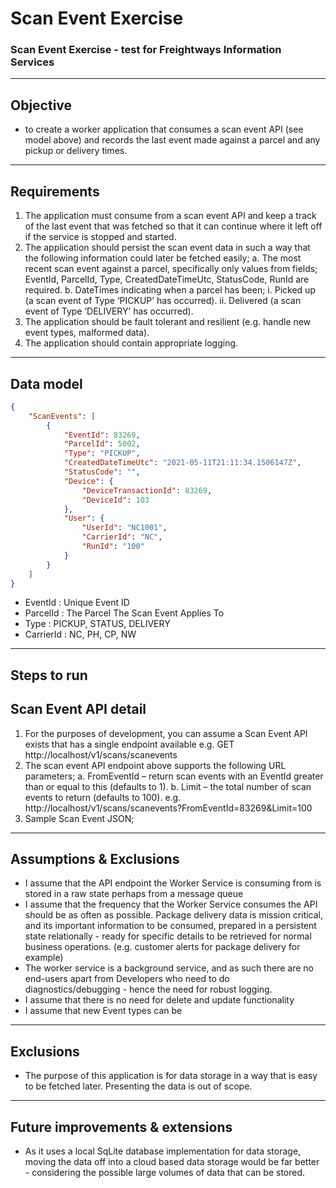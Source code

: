 # Scan Event Exercise
### Scan Event Exercise - test for Freightways Information Services

----

## Objective
- to create a worker application that consumes a scan event API (see model above) and records the last event made against a parcel and any pickup or delivery times.

----

## Requirements
1. The application must consume from a scan event API and keep a track of the last event that was
fetched so that it can continue where it left off if the service is stopped and started.
2. The application should persist the scan event data in such a way that the following information could
later be fetched easily;
  a. The most recent scan event against a parcel, specifically only values from fields; EventId,
ParcelId, Type, CreatedDateTimeUtc, StatusCode, RunId are required.
  b. DateTimes indicating when a parcel has been;
    i. Picked up (a scan event of Type ‘PICKUP’ has occurred).
    ii. Delivered (a scan event of Type ‘DELIVERY’ has occurred).
3. The application should be fault tolerant and resilient (e.g. handle new event types, malformed data).
4. The application should contain appropriate logging.

----

## Data model
```json
{
    "ScanEvents": [
        {
            "EventId": 83269,
            "ParcelId": 5002,
            "Type": "PICKUP",
            "CreatedDateTimeUtc": "2021-05-11T21:11:34.1506147Z",
            "StatusCode": "",
            "Device": {
                "DeviceTransactionId": 83269,
                "DeviceId": 103
            },
            "User": {
                "UserId": "NC1001",
                "CarrierId": "NC",
                "RunId": "100"
            }
        }
    ]
}
```
- EventId : Unique Event ID
- ParcelId : The Parcel The Scan Event Applies To
- Type : PICKUP, STATUS, DELIVERY
- CarrierId : NC, PH, CP, NW

---

## Steps to run

## Scan Event API detail
1. For the purposes of development, you can assume a Scan Event API exists that has a single endpoint
available e.g. GET http://localhost/v1/scans/scanevents
2. The scan event API endpoint above supports the following URL parameters;
  a. FromEventId – return scan events with an EventId greater than or equal to this (defaults to 1).
  b. Limit – the total number of scan events to return (defaults to 100). e.g. http://localhost/v1/scans/scanevents?FromEventId=83269&Limit=100
3. Sample Scan Event JSON;

----

## Assumptions & Exclusions
- I assume that the API endpoint the Worker Service is consuming from is stored in a raw state perhaps from a message queue
- I assume that the frequency that the Worker Service consumes the API should be as often as possible. Package delivery data is mission critical, and its important information to be consumed, prepared in a persistent state relationally - ready for specific details to be retrieved for normal business operations. (e.g. customer alerts for package delivery for example)
- The worker service is a background service, and as such there are no end-users apart from Developers who need to do diagnostics/debugging - hence the need for robust logging.
- I assume that there is no need for delete and update functionality
- I assume that new Event types can be 

---

## Exclusions
- The purpose of this application is for data storage in a way that is easy to be fetched later. Presenting the data is out of scope.
---

## Future improvements & extensions
- As it uses a local SqLite database implementation for data storage, moving the data off into a cloud based data storage would be far better - considering the possible large volumes of data that can be stored.
